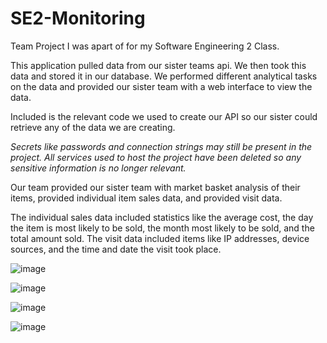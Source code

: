 # SE2-Monitoring
Team Project I was apart of for my Software Engineering 2 Class. 

This application pulled data from our sister teams api. We then took this data and stored it in our database. We performed different analytical tasks on the data and provided our sister team with a web interface to view the data.

Included is the relevant code we used to create our API so our sister could retrieve any of the data we are creating.

*Secrets like passwords and connection strings may still be present in the project. All services used to host the project have been deleted so any sensitive information is no longer relevant.*

Our team provided our sister team with market basket analysis of their items, provided individual item sales data, and provided visit data. 

The individual sales data included statistics like the average cost, the day the item is most likely to be sold, the month most likely to be sold, and the total amount sold. The visit data included items like IP addresses, device sources, and the time and date the visit took place.

![image](https://user-images.githubusercontent.com/70722571/184949375-1a56d925-f813-4bf1-8d87-3ca4e15f74e4.png)

![image](https://user-images.githubusercontent.com/70722571/184949443-8fba01d1-3c6e-4ca9-8e26-f8a0f5c2858d.png)

![image](https://user-images.githubusercontent.com/70722571/184949533-f5abb6fc-e6b3-4670-8a79-cf841f0a0d74.png)

![image](https://user-images.githubusercontent.com/70722571/184949589-09c8e0e3-b696-428c-a1c9-adaf6c6c5368.png)
